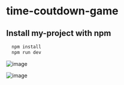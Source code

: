 # time-coutdown-game

 ## Install my-project with npm

```bash
  npm install
  npm run dev
```

![image](https://github.com/user-attachments/assets/33adae37-2180-433c-9165-940ae8659811)

![image](https://github.com/user-attachments/assets/3c83c63a-97b2-4d6c-b5db-00c85ff8c661)
